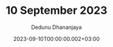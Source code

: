 ---
layout: post
title: 10 September 2023
date: '2023-09-10T00:00:00.002+03:00'
author: Dedunu Dhananjaya
tags:
- 
modified_time: '2023-09-10T00:00:00.002+03:00'
featured_image: 2023-09-10-10-september-2023_2.jpg
---